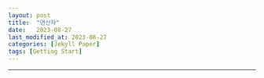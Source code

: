 ```yaml
---
layout: post
title:  "연산자"
date:   2023-08-27
last_modified_at: 2023-08-27
categories: [Jekyll Paper]
tags: [Getting Start]
---
```


---